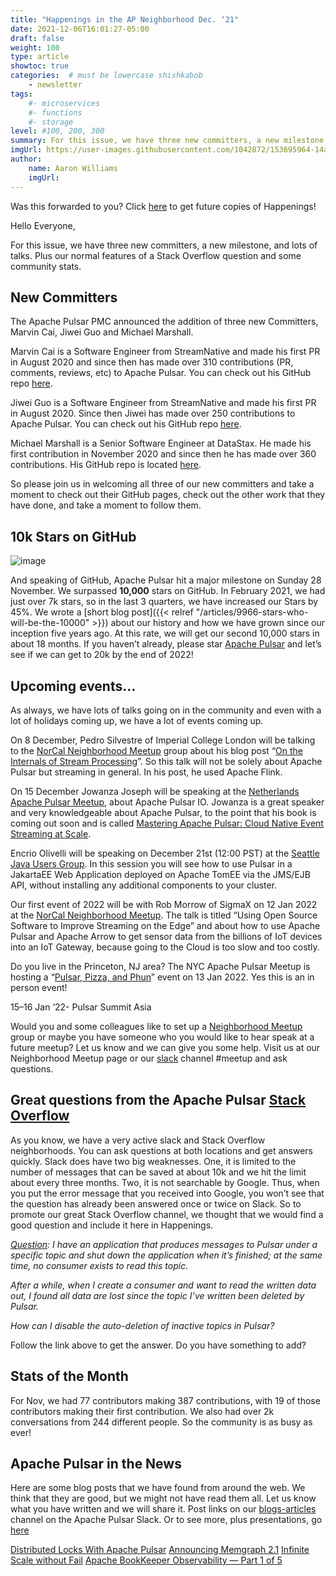 ```yaml
---
title: "Happenings in the AP Neighborhood Dec. ‘21"
date: 2021-12-06T16:01:27-05:00
draft: false
weight: 100
type: article
showtoc: true
categories:  # must be lowercase shishkabob
    - newsletter
tags:
    #- microservices
    #- functions
    #- storage
level: #100, 200, 300
summary: For this issue, we have three new committers, a new milestone, and lots of talks. Plus our normal features of a Stack Overflow question and some community stats.
imgUrl: https://user-images.githubusercontent.com/1042872/153695964-14a47b49-8bd0-4d11-82ca-c92a2fa9bb81.png
author:
    name: Aaron Williams
    imgUrl:
---
```


Was this forwarded to you? Click [here](https://lp.constantcontactpages.com/su/8nAlVKo/APNeighborhood) to get future copies of Happenings!

Hello Everyone,

For this issue, we have three new committers, a new milestone, and lots of talks. Plus our normal features of a Stack Overflow question and some community stats.

## **New Committers**
The Apache Pulsar PMC announced the addition of three new Committers, Marvin Cai, Jiwei Guo and Michael Marshall.

Marvin Cai is a Software Engineer from StreamNative and made his first PR in August 2020 and since then has made over 310 contributions (PR, comments, reviews, etc) to Apache Pulsar. You can check out his GitHub repo [here](https://github.com/MarvinCai).

Jiwei Guo is a Software Engineer from StreamNative and made his first PR in August 2020. Since then Jiwei has made over 250 contributions to Apache Pulsar. You can check out his GitHub repo [here](https://github.com/Technoboy-).

Michael Marshall is a Senior Software Engineer at DataStax. He made his first contribution in November 2020 and since then he has made over 360 contributions. His GitHub repo is located [here](https://github.com/michaeljmarshall).

So please join us in welcoming all three of our new committers and take a moment to check out their GitHub pages, check out the other work that they have done, and take a moment to follow them.

## **10k Stars on GitHub**
![image](https://user-images.githubusercontent.com/1042872/153696409-541d0749-dc0d-420e-8fae-372e358cc5b0.png)

And speaking of GitHub, Apache Pulsar hit a major milestone on Sunday 28 November. We surpassed **10,000** stars on GitHub. In February 2021, we had just over 7k stars, so in the last 3 quarters, we have increased our Stars by 45%. We wrote a [short blog post]({{< relref "/articles/9966-stars-who-will-be-the-10000" >}}) about our history and how we have grown since our inception five years ago. At this rate, we will get our second 10,000 stars in about 18 months. If you haven’t already, please star [Apache Pulsar](https://github.com/apache/pulsar) and let’s see if we can get to 20k by the end of 2022!

## **Upcoming events…**

As always, we have lots of talks going on in the community and even with a lot of holidays coming up, we have a lot of events coming up.

On 8 December, Pedro Silvestre of Imperial College London will be talking to the [NorCal Neighborhood Meetup](https://www.meetup.com/nor-cal-apache-pulsar-meetup-group/events/282151278/) group about his blog post “[On the Internals of Stream Processing](https://www.doc.ic.ac.uk/~pms20/post/stream-processing-thread-model/)”. So this talk will not be solely about Apache Pulsar but streaming in general. In his post, he used Apache Flink.

On 15 December Jowanza Joseph will be speaking at the [Netherlands Apache Pulsar Meetup](https://www.meetup.com/netherlands-apache-pulsar-meetup/), about Apache Pulsar IO. Jowanza is a great speaker and very knowledgeable about Apache Pulsar, to the point that his book is coming out soon and is called [Mastering Apache Pulsar: Cloud Native Event Streaming at Scale](https://www.oreilly.com/library/view/mastering-apache-pulsar/9781492084891/).

Encrio Olivelli will be speaking on December 21st (12:00 PST) at the [Seattle Java Users Group](https://www.meetup.com/seajug/). In this session you will see how to use Pulsar in a JakartaEE Web Application deployed on Apache TomEE via the JMS/EJB API, without installing any additional components to your cluster.

Our first event of 2022 will be with Rob Morrow of SigmaX on 12 Jan 2022 at the [NorCal Neighborhood Meetup](https://www.meetup.com/nor-cal-apache-pulsar-meetup-group/events/281386918/). The talk is titled “Using Open Source Software to Improve Streaming on the Edge” and about how to use Apache Pulsar and Apache Arrow to get sensor data from the billions of IoT devices into an IoT Gateway, because going to the Cloud is too slow and too costly.

Do you live in the Princeton, NJ area? The NYC Apache Pulsar Meetup is hosting a “[Pulsar, Pizza, and Phun](https://www.meetup.com/new-york-city-apache-pulsar-meetup/events/282270385/)” event on 13 Jan 2022. Yes this is an in person event!

15–16 Jan ‘22- Pulsar Summit Asia

Would you and some colleagues like to set up a [Neighborhood Meetup](https://www.meetup.com/pro/apache-pulsar-neighborhood) group or maybe you have someone who you would like to hear speak at a future meetup? Let us know and we can give you some help. Visit us at our Neighborhood Meetup page or our [slack](https://pulsar.apache.org/en/contact/) channel #meetup and ask questions.

## **Great questions from the Apache Pulsar [Stack Overflow](https://stackoverflow.com/questions/tagged/apache-pulsar?tab=Newest)**

As you know, we have a very active slack and Stack Overflow neighborhoods. You can ask questions at both locations and get answers quickly. Slack does have two big weaknesses. One, it is limited to the number of messages that can be saved at about 10k and we hit the limit about every three months. Two, it is not searchable by Google. Thus, when you put the error message that you received into Google, you won’t see that the question has already been answered once or twice on Slack. So to promote our great Stack Overflow channel, we thought that we would find a good question and include it here in Happenings.

_[Question](https://stackoverflow.com/questions/57177337/how-to-avoid-the-automatic-deleting-of-inactive-topics-in-apache-pulsar): I have an application that produces messages to Pulsar under a specific topic and shut down the application when it’s finished; at the same time, no consumer exists to read this topic._

_After a while, when I create a consumer and want to read the written data out, I found all data are lost since the topic I’ve written been deleted by Pulsar._

_How can I disable the auto-deletion of inactive topics in Pulsar?_

Follow the link above to get the answer. Do you have something to add?

## **Stats of the Month**
For Nov, we had 77 contributors making 387 contributions, with 19 of those contributors making their first contribution. We also had over 2k conversations from 244 different people. So the community is as busy as ever!

## **Apache Pulsar in the News**

Here are some blog posts that we have found from around the web. We think that they are good, but we might not have read them all. Let us know what you have written and we will share it. Post links on our [blogs-articles](https://apache-pulsar.slack.com/archives/C02CUPZ2KMZ) channel on the Apache Pulsar Slack. Or to see more, plus presentations, go [here](https://pulsar.apache.org/en/resources/)

[Distributed Locks With Apache Pulsar](https://betterprogramming.pub/distributed-locks-with-apache-pulsar-2d95a4d5ff5e)
[Announcing Memgraph 2.1](https://memgraph.com/blog/memgraph-2-1-release)
[Infinite Scale without Fail](https://www.datastax.com/blog/infinite-scale-without-fail-starlight-rabbitmq)
[Apache BookKeeper Observability — Part 1 of 5](https://medium.com/splunk-maas/apache-bookkeeper-observability-part-1-introducing-the-metrics-7f0acb32d0dc)